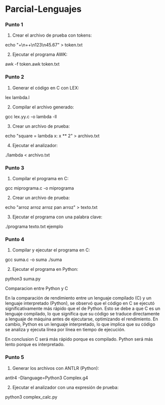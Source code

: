 # Parcial-Lenguajes

### Punto 1
 1. Crear el archivo de prueba con tokens:

echo "+\n++\n123\n45.67" > token.txt

 2. Ejecutar el programa AWK:

awk -f token.awk token.txt

### Punto 2

1. Generar el código en C con LEX:

lex lambda.l

2. Compilar el archivo generado:

gcc lex.yy.c -o lambda -ll

3. Crear un archivo de prueba:

echo "square = lambda x: x ** 2" > archivo.txt

4. Ejecutar el analizador:

./lambda < archivo.txt

### Punto 3 

1. Compilar el programa en C:

gcc miprograma.c -o miprograma

2. Crear un archivo de prueba:

echo "arroz arroz arroz pan arroz" > texto.txt

3. Ejecutar el programa con una palabra clave:

./programa texto.txt ejemplo

### Punto 4
1. Compilar y ejecutar el programa en C:

gcc suma.c -o suma
./suma

2. Ejecutar el programa en Python:

python3 suma.py

Comparacion entre Python y C

En la comparación de rendimiento entre un lenguaje compilado (C) y un lenguaje interpretado (Python), se observó que el código en C se ejecutó significativamente más rápido que el de Python. Esto se debe a que C es un lenguaje compilado, lo que significa que su código se traduce directamente a lenguaje de máquina antes de ejecutarse, optimizando el rendimiento. En cambio, Python es un lenguaje interpretado, lo que implica que su código se analiza y ejecuta línea por línea en tiempo de ejecución.

En conclusion C será más rápido porque es compilado.
Python será más lento porque es interpretado.


### Punto 5 

1. Generar los archivos con ANTLR (Python):

antlr4 -Dlanguage=Python3 Complex.g4

2. Ejecutar el analizador con una expresión de prueba:

python3 complex_calc.py


